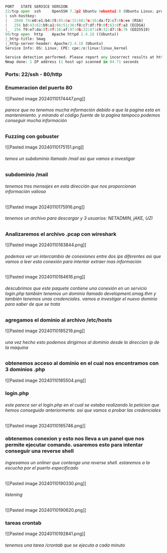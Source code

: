 ```python
PORT   STATE SERVICE VERSION
22/tcp open  ssh     OpenSSH 7.2p2 Ubuntu 4ubuntu2.8 (Ubuntu Linux; protocol 2.0)
| ssh-hostkey: 
|   2048 74:e0:e1:b4:05:85:6a:15:68:7e:16:da:f2:c7:6b:ee (RSA)
|   256 bd:43:62:b9:a1:86:51:36:f8:c7:df:f9:0f:63:8f:a3 (ECDSA)
|_  256 f9:e7:da:07:8f:10:af:97:0b:32:87:c9:32:d7:1b:76 (ED25519)
80/tcp open  http    Apache httpd 2.4.18 ((Ubuntu))
|_http-title: Smag
|_http-server-header: Apache/2.4.18 (Ubuntu)
Service Info: OS: Linux; CPE: cpe:/o:linux:linux_kernel

Service detection performed. Please report any incorrect results at https://nmap.org/submit/ .
Nmap done: 1 IP address (1 host up) scanned in 84.71 seconds
```

### Ports: 22/ssh - 80/http

### Enumeracion del puerto 80
![[Pasted image 20240110174447.png]]
###### parece que no tenemos mucha información debido a que la pagina esta en mantenimiento. y mirando el código fuente de la pagina tampoco podemos conseguir mucha información

### Fuzzing con gobuster
![[Pasted image 20240110175151.png]]
###### temos un subdominio llamado /mail asi que vamos a investigar 

### subdominio /mail
###### tenemos tres mensajes en esta dirección que nos proporcionan información valiosa
![[Pasted image 20240110175916.png]]
###### tenemos un archivo para descargar y 3 usuarios: NETADMIN, jAKE, UZI  

### Analizaremos el archivo .pcap con wireshark 
![[Pasted image 20240110183844.png]]
###### podemos ver un intercambio de conexiones entre dos ips diferentes asi que vamos a leer esta conexión para intentar extraer mas información 
![[Pasted image 20240110184616.png]]
###### descubrimos que este paquete contiene una conexión en un servicio login.php también tenemos un dominio llamado development.smag.thm y también tenemos unas credenciales. vamos a investigar el nuevo dominio para saber de que se trata

### agregamos el dominio al archivo /etc/hosts
![[Pasted image 20240110185219.png]]
###### una vez hecho esto podemos dirigirnos al dominio desde la direccion ip de la maquina
### obtenemos acceso al dominio en el cual nos encontramos con 3 dominios .php
![[Pasted image 20240110185504.png]]

### login.php
###### este parece ser el login.php en el cual se estaba realizando la peticion que hemos conseguido anteriormente. asi que vamos a probar las credenciales
![[Pasted image 20240110185746.png]]

### obtenemos conexion y esto nos lleva a un panel que nos permite ejecutar comando. usaremos esto para intentar conseguir una reverse shell
###### ingresamos un onliner que contenga una reverse shell. estaremos a la escucha por el puerto especificado
![[Pasted image 20240110190330.png]]
###### listening
![[Pasted image 20240110190620.png]]
### tareas crontab
![[Pasted image 20240110192841.png]]
###### tenemos una tarea /crontab que se ejecuta a cada minuto
